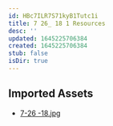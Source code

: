 ```yaml
---
id: HBc7ILR7S71kyB1Tutc1i
title: 7 26_ 18 1 Resources
desc: ''
updated: 1645225706384
created: 1645225706384
stub: false
isDir: true
---
```

## Imported Assets
- [7-26 -18.jpg](/assets/7-26--18-f7LRyatm0v9j.jpg)
